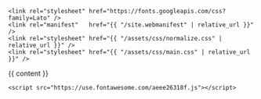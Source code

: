 <!doctype html>

<html class="no-js" lang="en-US">

<head>
    <meta charset="utf-8">
    <meta http-equiv="x-ua-compatible" content="ie=edge">
    <title>Eduardo Brasil</title>
    <meta name="description" content="">
    <meta name="viewport" content="width=device-width, initial-scale=1">

    <link rel="stylesheet" href="https://fonts.googleapis.com/css?family=Lato" />
    <link rel="manifest"   href="{{ "/site.webmanifest" | relative_url }}" />
    <link rel="stylesheet" href="{{ "/assets/css/normalize.css" | relative_url }}" />
    <link rel="stylesheet" href="{{ "/assets/css/main.css" | relative_url }}" />

</head>

<body>
    <!--[if lte IE 9]>
            <p class="browserupgrade">You are using an <strong>outdated</strong> browser. Please <a href="https://browsehappy.com/">upgrade your browser</a> to improve your experience and security.</p>
        <![endif]-->
    {{ content }}

    <script src="https://use.fontawesome.com/aeee26318f.js"></script>
</body>
</html>
